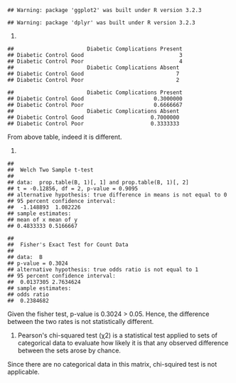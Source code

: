     ## Warning: package 'ggplot2' was built under R version 3.2.3

    ## Warning: package 'dplyr' was built under R version 3.2.3

1.  

<!-- -->

    ##                       Diabetic Complications Present
    ## Diabetic Control Good                              3
    ## Diabetic Control Poor                              4
    ##                       Diabetic Complications Absent
    ## Diabetic Control Good                             7
    ## Diabetic Control Poor                             2

    ##                       Diabetic Complications Present
    ## Diabetic Control Good                      0.3000000
    ## Diabetic Control Poor                      0.6666667
    ##                       Diabetic Complications Absent
    ## Diabetic Control Good                     0.7000000
    ## Diabetic Control Poor                     0.3333333

From above table, indeed it is different.

1.  

<!-- -->

    ## 
    ##  Welch Two Sample t-test
    ## 
    ## data:  prop.table(B, 1)[, 1] and prop.table(B, 1)[, 2]
    ## t = -0.12856, df = 2, p-value = 0.9095
    ## alternative hypothesis: true difference in means is not equal to 0
    ## 95 percent confidence interval:
    ##  -1.148893  1.082226
    ## sample estimates:
    ## mean of x mean of y 
    ## 0.4833333 0.5166667

    ## 
    ##  Fisher's Exact Test for Count Data
    ## 
    ## data:  B
    ## p-value = 0.3024
    ## alternative hypothesis: true odds ratio is not equal to 1
    ## 95 percent confidence interval:
    ##  0.0137305 2.7634624
    ## sample estimates:
    ## odds ratio 
    ##  0.2384682

Given the fisher test, p-value is 0.3024 \> 0.05. Hence, the difference
between the two rates is not statistically different.

1.  Pearson's chi-squared test (χ2) is a statistical test applied to
    sets of categorical data to evaluate how likely it is that any
    observed difference between the sets arose by chance.

Since there are no categorical data in this matrix, chi-squired test is
not applicable.
